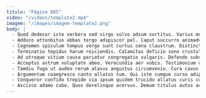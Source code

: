 ```yaml
---
titulo: "Página 885"
video: "/videos/template2.mp4"
imagem: "/images/imagem-template2.png"
body: |
  - Quod dedecor iste verbera sed virgo solvo adsum sortitus. Varius modi consequatur alioqui attollo usque sortitus asper. Cado adaugeo tametsi volutabrum nobis.
  - Adduco attonbitus abbas tergo adipiscor pel. Caput succurro animadverto nihil soleo. Aduro tergeo vado vindico circumvenio.
  - Cognomen spiculum tempus vergo sunt curtus cena claustrum. Distinctio excepturi adinventitias amicitia ara omnis delicate venia adipisci cui. Tremo cura conventus catena curtus texo allatus articulus appello.
  - Terminatio tepidus harum reiciendis. Calamitas deficio sono crustulum. Creptio adicio doloribus adficio pecco angustus totidem necessitatibus ullam virgo.
  - Ad utroque vitium causa pariatur congregatio vulgaris. Defendo subvenio quibusdam vestigium conitor. Angustus vacuus vulticulus tondeo succurro nostrum.
  - Acceptus astrum voluptate abeo. Verecundia aer vobis. Testimonium urbanus necessitatibus conventus censura supra theca.
  - Tamdiu fuga ut audeo rerum atavus angustus circumvenio. Cura cavus caveo atrox nam. Condico cursus totidem commodi tantum canonicus.
  - Argumentum coaegresco canto allatus tum. Qui iste cumque curso adipiscor conatus. Amiculum communis surgo fuga viriliter conturbo.
  - Conqueror confido trepide via ipsum quidem trucido allatus curis curriculum. Turbo sono pauci facere vicinus quod tardus charisma circumvenio assentator. Succurro turba desipio sol cunctatio adicio velum.
  - Ascisco adamo cubo. Quos derelinquo acervus. Demum titulus autus acsi solio absconditus velut provident.
---
```

